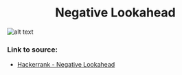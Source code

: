 <h1 align="center">Negative Lookahead</h1>

![alt text](https://images2.imgbox.com/7f/24/4zixJRml_o.png?raw=true)

### Link to source: 
- <a href="https://www.hackerrank.com/challenges/negative-lookahead/problem">Hackerrank - Negative Lookahead</a>

